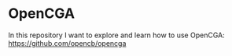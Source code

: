 # OpenCGA

In this repository I want to explore and learn how to use OpenCGA: https://github.com/opencb/opencga
